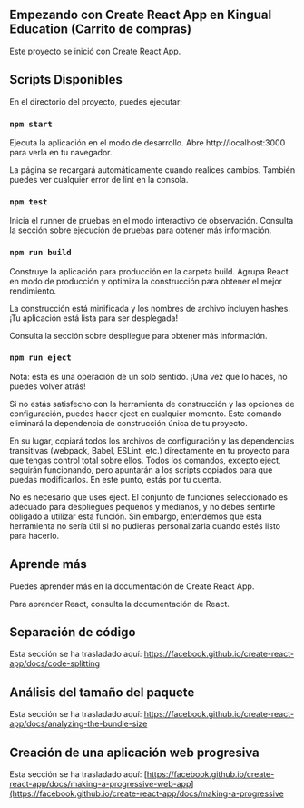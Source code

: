 ##  Empezando con Create React App en Kingual Education (Carrito de compras)
Este proyecto se inició con Create React App.

## Scripts Disponibles
En el directorio del proyecto, puedes ejecutar:

### `npm start`
Ejecuta la aplicación en el modo de desarrollo.
Abre http://localhost:3000 para verla en tu navegador.

La página se recargará automáticamente cuando realices cambios.
También puedes ver cualquier error de lint en la consola.

### `npm test`
Inicia el runner de pruebas en el modo interactivo de observación.
Consulta la sección sobre ejecución de pruebas para obtener más información.

### `npm run build`
Construye la aplicación para producción en la carpeta build.
Agrupa React en modo de producción y optimiza la construcción para obtener el mejor rendimiento.

La construcción está minificada y los nombres de archivo incluyen hashes.
¡Tu aplicación está lista para ser desplegada!

Consulta la sección sobre despliegue para obtener más información.

### `npm run eject`
Nota: esta es una operación de un solo sentido. ¡Una vez que lo haces, no puedes volver atrás!

Si no estás satisfecho con la herramienta de construcción y las opciones de configuración, puedes hacer eject en cualquier momento. Este comando eliminará la dependencia de construcción única de tu proyecto.

En su lugar, copiará todos los archivos de configuración y las dependencias transitivas (webpack, Babel, ESLint, etc.) directamente en tu proyecto para que tengas control total sobre ellos. Todos los comandos, excepto eject, seguirán funcionando, pero apuntarán a los scripts copiados para que puedas modificarlos. En este punto, estás por tu cuenta.

No es necesario que uses eject. El conjunto de funciones seleccionado es adecuado para despliegues pequeños y medianos, y no debes sentirte obligado a utilizar esta función. Sin embargo, entendemos que esta herramienta no sería útil si no pudieras personalizarla cuando estés listo para hacerlo.

## Aprende más
Puedes aprender más en la documentación de Create React App.

Para aprender React, consulta la documentación de React.

## Separación de código
Esta sección se ha trasladado aquí: https://facebook.github.io/create-react-app/docs/code-splitting

## Análisis del tamaño del paquete
Esta sección se ha trasladado aquí: https://facebook.github.io/create-react-app/docs/analyzing-the-bundle-size

## Creación de una aplicación web progresiva
Esta sección se ha trasladado aquí: [https://facebook.github.io/create-react-app/docs/making-a-progressive-web-app](https://facebook.github.io/create-react-app/docs/making-a-progressive